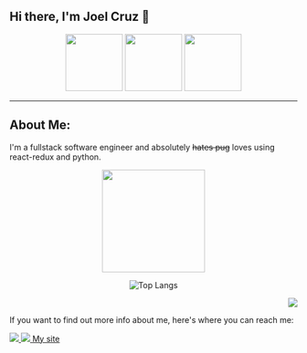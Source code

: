 ## Hi there, I'm Joel Cruz 👋

<div align="center">
  <img height='100em' src="https://c.tenor.com/Vb3g5JF3MB4AAAAi/neco-arc-taunt.gif" />
  <img height='100em' src="https://c.tenor.com/zWc1BR79m7UAAAAi/neco-arc-melty-blood.gif" />
  <img height='100em' src="https://c.tenor.com/foo-F4ulyXgAAAAi/necoarc-melty-blood.gif" />
</div>

____

## About Me:

I'm a fullstack software engineer and absolutely ~~hates pug~~ loves using react-redux and python. 

<div align="center">
  <img height="180em" src="https://github-readme-stats.vercel.app/api?username=joquack&theme=tokyonight&show_icons=true&hide_border=true&&count_private=true&include_all_commits=true" />
  
  ![Top Langs](https://github-readme-stats.vercel.app/api/top-langs/?username=joquack&theme=tokyonight)
</div>

<div align="right">
  <a>
    <img src="https://visitor-badge.glitch.me/badge?page_id=${joquack}.${537131024}" />
  </a>
</div>


If you want to find out more info about me, here's where you can reach me:

<div>
  <a href="https://www.linkedin.com/in/cruz-joel/">
    <img src="https://img.shields.io/badge/linkedin-%230077B5.svg?style=for-the-badge&logo=linkedin&logoColor=white" />
  </a>
  <a href="https://joquack.github.io">
    <img src="https://img.shields.io/badge/github-%23121011.svg?style=for-the-badge&logo=github&logoColor=white" />
  </a>
  <a href="joquack.github.io">My site</a>
</div>
